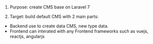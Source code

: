 1. Purpose: create CMS base on Laravel 7

2. Target: build default CMS with 2 main parts:
- Backend use to create data CMS, new type data.
- Frontend can interated with any Frontend frameworks such as vuejs, reactjs, angularjs